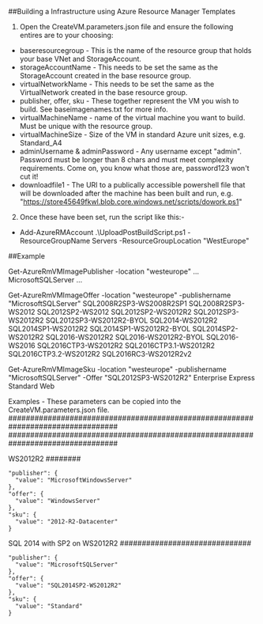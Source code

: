 ##Building a Infrastructure using Azure Resource Manager Templates

1. Open the CreateVM.parameters.json file and ensure the following entires are to your choosing:


- baseresourcegroup - This is the name of the resource group that holds your base VNet and StorageAccount.
- storageAccountName - This needs to be set the same as the StorageAccount created in the base resource group.
- virtualNetworkName - This needs to be set the same as the VirtualNetwork created in the base resource group.
- publisher, offer, sku - These together represent the VM you wish to build. See baseimagenames.txt for more info.
- virtualMachineName - name of the virtual machine you want to build. Must be unique with the resource group.
- virtualMachineSize - Size of the VM in standard Azure unit sizes, e.g. Standard_A4
- adminUsername & adminPassword - Any username except "admin". Password must be longer than 8 chars and must meet complexity requirements. Come on, you know what those are, password123 won't cut it!
- downloadfile1 - The URI to a publically accessible powershell file that will be downloaded after the machine has been built and run, e.g. "https://store45649fkwl.blob.core.windows.net/scripts/dowork.ps1"


2. Once these have been set, run the script like this:-

- Add-AzureRMAccount .\UploadPostBuildScript.ps1 -ResourceGroupName Servers -ResourceGroupLocation "WestEurope"

##Example

Get-AzureRmVMImagePublisher -location "westeurope"
...
MicrosoftSQLServer
...


Get-AzureRmVMImageOffer -location "westeurope" -publishername "MicrosoftSQLServer"
SQL2008R2SP3-WS2008R2SP1
SQL2008R2SP3-WS2012
SQL2012SP2-WS2012
SQL2012SP2-WS2012R2
SQL2012SP3-WS2012R2
SQL2012SP3-WS2012R2-BYOL
SQL2014-WS2012R2
SQL2014SP1-WS2012R2
SQL2014SP1-WS2012R2-BYOL
SQL2014SP2-WS2012R2
SQL2016-WS2012R2
SQL2016-WS2012R2-BYOL
SQL2016-WS2016
SQL2016CTP3-WS2012R2
SQL2016CTP3.1-WS2012R2
SQL2016CTP3.2-WS2012R2
SQL2016RC3-WS2012R2v2


Get-AzureRmVMImageSku -location "westeurope" -publishername "MicrosoftSQLServer" -Offer "SQL2012SP3-WS2012R2"
Enterprise
Express
Standard
Web


Examples - These parameters can be copied into the CreateVM.parameters.json file.
#################################################################################
#################################################################################


WS2012R2
########

	"publisher": {
      "value": "MicrosoftWindowsServer"
    },
    "offer": {
      "value": "WindowsServer"
    },
    "sku": {
      "value": "2012-R2-Datacenter"
    }


SQL 2014 with SP2 on WS2012R2
##############################

    "publisher": {
      "value": "MicrosoftSQLServer"
    },
    "offer": {
      "value": "SQL2014SP2-WS2012R2"
    },
    "sku": {
      "value": "Standard"
    }





